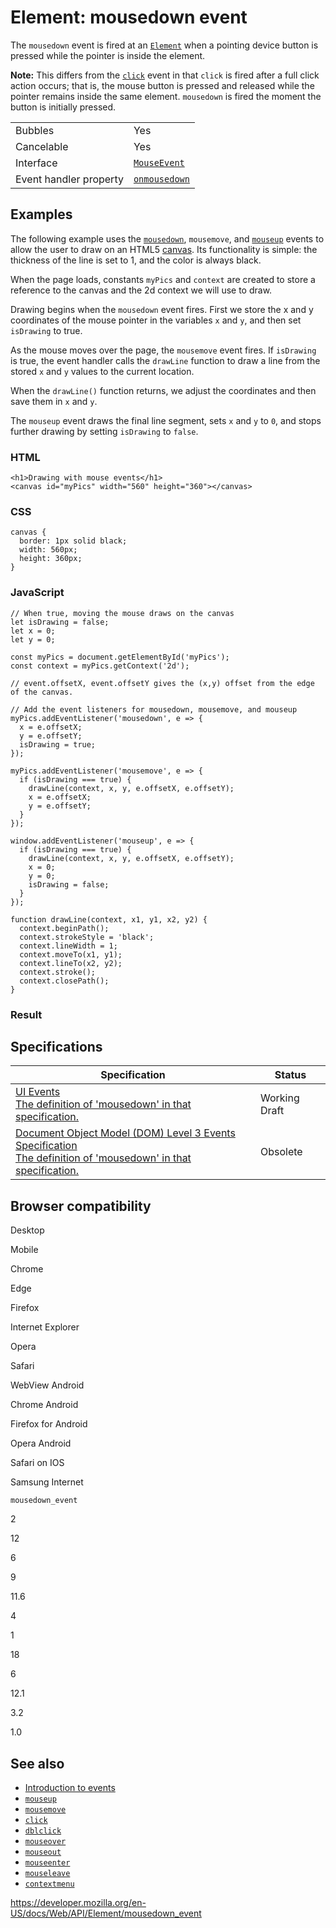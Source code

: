 # Element: mousedown event

The `mousedown` event is fired at an [`Element`](../element) when a pointing device button is pressed while the pointer is inside the element.

**Note:** This differs from the [`click`](click_event) event in that `click` is fired after a full click action occurs; that is, the mouse button is pressed and released while the pointer remains inside the same element. `mousedown` is fired the moment the button is initially pressed.

<table><tbody><tr class="odd"><td>Bubbles</td><td>Yes</td></tr><tr class="even"><td>Cancelable</td><td>Yes</td></tr><tr class="odd"><td>Interface</td><td><a href="../mouseevent"><code>MouseEvent</code></a></td></tr><tr class="even"><td>Event handler property</td><td><a href="../globaleventhandlers/onmousedown"><code>onmousedown</code></a></td></tr></tbody></table>

## Examples

The following example uses the [`mousedown`](mousedown_event), `mousemove`, and [`mouseup`](mouseup_event) events to allow the user to draw on an HTML5 [canvas](../canvas_api). Its functionality is simple: the thickness of the line is set to 1, and the color is always black.

When the page loads, constants `myPics` and `context` are created to store a reference to the canvas and the 2d context we will use to draw.

Drawing begins when the `mousedown` event fires. First we store the x and y coordinates of the mouse pointer in the variables `x` and `y`, and then set `isDrawing` to true.

As the mouse moves over the page, the `mousemove` event fires. If `isDrawing` is true, the event handler calls the `drawLine` function to draw a line from the stored `x` and `y` values to the current location.

When the `drawLine()` function returns, we adjust the coordinates and then save them in `x` and `y`.

The `mouseup` event draws the final line segment, sets `x` and `y` to `0`, and stops further drawing by setting `isDrawing` to `false`.

### HTML

    <h1>Drawing with mouse events</h1>
    <canvas id="myPics" width="560" height="360"></canvas>

### CSS

    canvas {
      border: 1px solid black;
      width: 560px;
      height: 360px;
    }

### JavaScript

    // When true, moving the mouse draws on the canvas
    let isDrawing = false;
    let x = 0;
    let y = 0;

    const myPics = document.getElementById('myPics');
    const context = myPics.getContext('2d');

    // event.offsetX, event.offsetY gives the (x,y) offset from the edge of the canvas.

    // Add the event listeners for mousedown, mousemove, and mouseup
    myPics.addEventListener('mousedown', e => {
      x = e.offsetX;
      y = e.offsetY;
      isDrawing = true;
    });

    myPics.addEventListener('mousemove', e => {
      if (isDrawing === true) {
        drawLine(context, x, y, e.offsetX, e.offsetY);
        x = e.offsetX;
        y = e.offsetY;
      }
    });

    window.addEventListener('mouseup', e => {
      if (isDrawing === true) {
        drawLine(context, x, y, e.offsetX, e.offsetY);
        x = 0;
        y = 0;
        isDrawing = false;
      }
    });

    function drawLine(context, x1, y1, x2, y2) {
      context.beginPath();
      context.strokeStyle = 'black';
      context.lineWidth = 1;
      context.moveTo(x1, y1);
      context.lineTo(x2, y2);
      context.stroke();
      context.closePath();
    }

### Result

## Specifications

<table><thead><tr class="header"><th>Specification</th><th>Status</th></tr></thead><tbody><tr class="odd"><td><a href="https://w3c.github.io/uievents/#event-type-mousedown">UI Events<br />
<span class="small">The definition of 'mousedown' in that specification.</span></a></td><td><span class="spec-wd">Working Draft</span></td></tr><tr class="even"><td><a href="https://www.w3.org/TR/2014/WD-DOM-Level-3-Events-20140925/#event-type-mousedown">Document Object Model (DOM) Level 3 Events Specification<br />
<span class="small">The definition of 'mousedown' in that specification.</span></a></td><td><span class="spec-obsolete">Obsolete</span></td></tr></tbody></table>

## Browser compatibility

Desktop

Mobile

Chrome

Edge

Firefox

Internet Explorer

Opera

Safari

WebView Android

Chrome Android

Firefox for Android

Opera Android

Safari on IOS

Samsung Internet

`mousedown_event`

2

12

6

9

11.6

4

1

18

6

12.1

3.2

1.0

## See also

- [Introduction to events](https://developer.mozilla.org/en-US/docs/Learn/JavaScript/Building_blocks/Events)
- [`mouseup`](mouseup_event)
- [`mousemove`](mousemove_event)
- [`click`](click_event)
- [`dblclick`](dblclick_event)
- [`mouseover`](mouseover_event)
- [`mouseout`](mouseout_event)
- [`mouseenter`](mouseenter_event)
- [`mouseleave`](mouseleave_event)
- [`contextmenu`](contextmenu_event)

<a href="https://developer.mozilla.org/en-US/docs/Web/API/Element/mousedown_event" class="_attribution-link">https://developer.mozilla.org/en-US/docs/Web/API/Element/mousedown_event</a>
